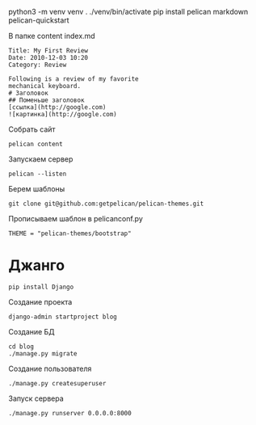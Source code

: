 python3 -m venv venv
. ./venv/bin/activate
pip install pelican markdown
pelican-quickstart

В папке content index.md

    Title: My First Review
    Date: 2010-12-03 10:20
    Category: Review

    Following is a review of my favorite 
    mechanical keyboard.
    # Заголовок
    ## Поменьше заголовок
    [ссылка](http://google.com)
    ![картинка](http://google.com)



Собрать сайт 

    pelican content

Запускаем сервер

    pelican --listen

Берем шаблоны

    git clone git@github.com:getpelican/pelican-themes.git

Прописываем шаблон в pelicanconf.py

    THEME = "pelican-themes/bootstrap"

# Джанго

    pip install Django

Создание проекта

    django-admin startproject blog

Создание БД

    cd blog
    ./manage.py migrate

Создание пользователя

    ./manage.py createsuperuser

Запуск сервера

    ./manage.py runserver 0.0.0.0:8000

